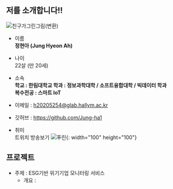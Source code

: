 ## 저를 소개합니다!!
![친구가그린그림(변환)](https://user-images.githubusercontent.com/83272007/198274581-738e1734-d3c0-4821-ae77-313c45061e4b.png)

- 이름   
  **정현아 (Jung Hyeon Ah)**

- 나이   
  22살 (만 20세)   
  
- 소속   
  **학교 : 한림대학교
  학과 : 정보과학대학 / 소프트융합대학 / 빅데이터 학과   
  복수전공 : 스마트 IoT**   
  
- 이메일 : h20205254@glab.hallym.ac.kr   
- 깃허브 : https://github.com/Jung-ha1   

- 취미   
  트위치 방송보기
  ![푸린](https://user-images.githubusercontent.com/83272007/198277356-65eba8d4-c95a-42b9-be00-b8ccc2082f86.png){: width="100" height="100"}

## 프로젝트   

- 주제 : ESG기반 위기기업 모니터링 서비스   
  - 개요 : 
